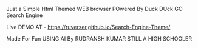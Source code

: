 Just a Simple Html Themed WEB browser POwered By Duck DUck GO Search Engine 

Live DEMO AT - https://ruverser.github.io/Search-Engine-Theme/

Made For Fun USING AI By RUDRANSH KUMAR 
STILL A HIGH SCHOOLER
